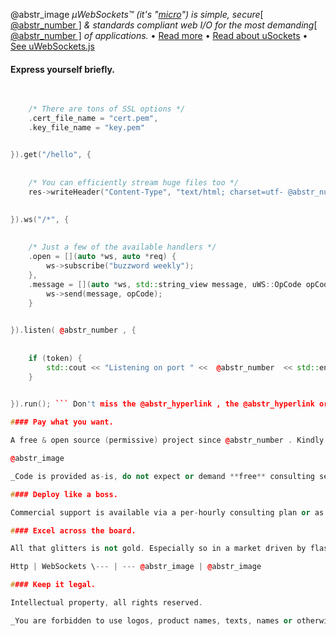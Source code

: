 @abstr_image *µWebSockets™ (it's "[micro](https://en.wikipedia.org/wiki/Micro-)") is simple, secure*[[ @abstr_number ]](fuzzing) *& standards compliant web I/O for the most demanding*[[ @abstr_number ]](benchmarks) *of applications.* • [Read more](misc/READMORE.md) • [Read about uSockets](https://github.com/uNetworking/uSockets) • [See uWebSockets.js](https://github.com/uNetworking/uWebSockets.js) 

#### Express yourself briefly.

```c++ uWS::SSLApp({
    
    
    /* There are tons of SSL options */
    .cert_file_name = "cert.pem",
    .key_file_name = "key.pem"
    

}).get("/hello", {
    
    
    /* You can efficiently stream huge files too */
    res->writeHeader("Content-Type", "text/html; charset=utf- @abstr_number ")->end("Hello HTTP!");
    

}).ws("/*", {
    
    
    /* Just a few of the available handlers */
    .open = [](auto *ws, auto *req) {
        ws->subscribe("buzzword weekly");
    },
    .message = [](auto *ws, std::string_view message, uWS::OpCode opCode) {
        ws->send(message, opCode);
    }
    

}).listen( @abstr_number , {
    
    
    if (token) {
        std::cout << "Listening on port " <<  @abstr_number  << std::endl;
    }
    

}).run(); ``` Don't miss the @abstr_hyperlink , the @abstr_hyperlink or the @abstr_hyperlink . JavaScript examples are very applicable to C++ developers, so go through them as well.

#### Pay what you want.

A free & open source (permissive) project since @abstr_number . Kindly sponsored by @abstr_hyperlink , @abstr_hyperlink & @abstr_hyperlink in @abstr_number and/or @abstr_number . Individual donations are always accepted via @abstr_hyperlink .

@abstr_image 

_Code is provided as-is, do not expect or demand **free** consulting services, personal tutoring, advice or debugging._

#### Deploy like a boss.

Commercial support is available via a per-hourly consulting plan or as otherwise negotiated. If you're stuck, worried about design or just in need of help don't hesitate throwing @abstr_hyperlink a mail and we'll figure out what's best for both parties. I want your business to have a proper understanding of the problem before rushing in to one of the many pitfalls.

#### Excel across the board.

All that glitters is not gold. Especially so in a market driven by flashy logos, hype and pointless badges.

Http | WebSockets \--- | --- @abstr_image | @abstr_image 

#### Keep it legal.

Intellectual property, all rights reserved.

_You are forbidden to use logos, product names, texts, names or otherwise perceived brand identity, of copyright holder, in any way that might state or imply that the copyright holder endorses your distribution or in any way that might state or imply that you created the original software. Modified distributions must carry, from the original distribution, significantly different names and must not be confused with the original distribution._
